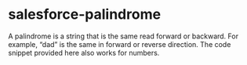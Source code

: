# salesforce-palindrome
A palindrome is a string that is the same read forward or backward. For example, “dad” is the same in forward or reverse direction. The code snippet provided here also works for numbers.

